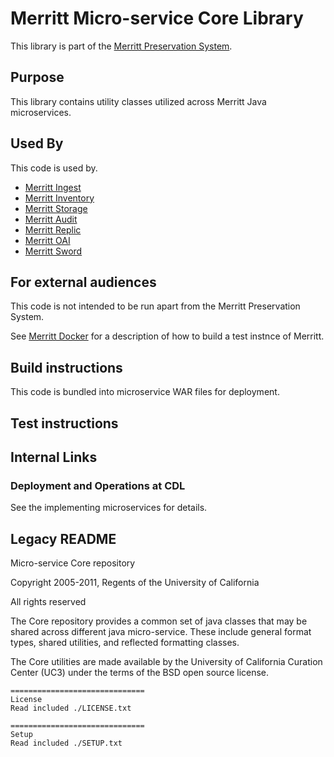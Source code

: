 # Merritt Micro-service Core Library

This library is part of the [Merritt Preservation System](https://github.com/CDLUC3/mrt-doc).

## Purpose

This library contains utility classes utilized across Merritt Java microservices.

## Used By

This code is used by.
- [Merritt Ingest](https://github.com/CDLUC3/mrt-ingest)
- [Merritt Inventory](https://github.com/CDLUC3/mrt-inventory)
- [Merritt Storage](https://github.com/CDLUC3/mrt-store)
- [Merritt Audit](https://github.com/CDLUC3/mrt-audit)
- [Merritt Replic](https://github.com/CDLUC3/mrt-replic)
- [Merritt OAI](https://github.com/CDLUC3/mrt-oai)
- [Merritt Sword](https://github.com/CDLUC3/mrt-sowrd)

## For external audiences
This code is not intended to be run apart from the Merritt Preservation System.

See [Merritt Docker](https://github.com/CDLUC3/merritt-docker) for a description of how to build a test instnce of Merritt.

## Build instructions
This code is bundled into microservice WAR files for deployment.

## Test instructions

## Internal Links

### Deployment and Operations at CDL

See the implementing microservices for details.

## Legacy README

Micro-service Core repository

Copyright 
2005-2011, Regents of the University of California

All rights reserved

The Core repository provides a common set of java classes that may be shared across different java micro-service.
These include general format types, shared utilities, and reflected formatting classes.

The Core utilities are made available by the University of California Curation Center (UC3) under the terms of the BSD open source license.

```
==============================
License
Read included ./LICENSE.txt

==============================
Setup 
Read included ./SETUP.txt
```
